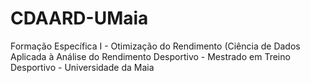 # CDAARD-UMaia
 Formação Específica I - Otimização do Rendimento (Ciência de Dados Aplicada à Análise do Rendimento Desportivo - Mestrado em Treino Desportivo - Universidade da Maia
